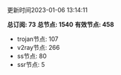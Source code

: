 更新时间2023-01-06 13:14:11

**总订阅: 73**
**总节点: 1540**
**有效节点: 458**
- trojan节点: 107
- v2ray节点: 266
- ss节点: 80
- ssr节点: 5
